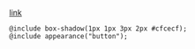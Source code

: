 [link](http://compass-style.org/reference/compass/css3/)
```
@include box-shadow(1px 1px 3px 2px #cfcecf);
@include appearance("button");
```
